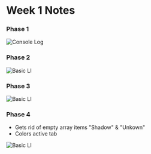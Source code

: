 # Week 1 Notes

### Phase 1
![Console Log](/Images/consolephase1.png "Console Log Phase 1")

### Phase 2
![Basic LI](/Images/Screen%20Shot%202022-04-20%20at%2012.03.03%20PM.png "Page Results Phase 2")
 
### Phase 3
![Basic LI](/Images/Screen%20Shot%202022-04-20%20at%2012.18.22%20PM.png "Page Results Phase 3")

### Phase 4
* Gets rid of empty array items "Shadow" & "Unkown"
* Colors active tab

![Basic LI](/Images/Screen%20Shot%202022-04-20%20at%2012.30.36%20PM.png "Page Results Phase 4")
